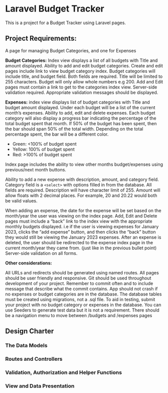 # Laravel Budget Tracker

This is a project for a Budget Tracker using Laravel pages.

## Project Requirements:

A page for managing Budget Categories, and one for Expenses

**Budget Categories:**
Index view displays a list of all budgets with Title and amount displayed.
Ability to add and edit budget categories.
Create and edit pages include link to view budget category index.
Budget categories will include title, and budget field. Both fields are required. Title will be limited to 255 characters. Budget will only allow whole numbers e.g 200.
Add and Edit pages must contain a link to get to the categories index view.
Server-side validation required. Appropriate validation messages should be displayed.

**Expenses:**
index view displays list of budget categories with Title and budget amount displayed. Under each budget will be a list of the current month’s expenses.
Ability to add, edit and delete expenses.
Each budget category will also display a progress bar indicating the percentage of the total budget spent that month. If 50% of the budget has been spent, then the bar should span 50% of the total width.
Depending on the total percentage spent, the bar will be a different color.

* Green: <100% of budget spent
* Yellow: 100% of budget spent
* Red: >100% of budget spent

Index page includes the ability to view other months budget/expenses using previous/next month buttons.

Ability to add a new expense with description, amount, and category field. Category field is a `<select>` with options filled in from the database. All fields are required.
Description will have character limit of 255.
Amount will allow floats with 2 decimal places. For example, 20 and 20.22 would both be valid values.

When adding an expense, the date for the expense will be set based on the month/year the user was viewing on the index page.
Add, Edit and Delete pages must include a “back” link to the index view with the appropriate monthly budgets displayed. i.e if the user is viewing expenses for January 2023, clicks the “add expense” button, and then clicks the “back” button they would still be viewing the January 2023 expenses.
After an expense is deleted, the user should be redirected to the expense index page in the current month/year they came from. (just like in the previous bullet point)
Server-side validation on all forms.

**Other considerations:**

All URLs and redirects should be generated using named routes.
All pages should be user friendly and responsive.
Git should be used throughout development of your project. Remember to commit often and to include message that describe what the commit contains.
App should not crash if no expenses or budget categories are in the database.
The database tables must be created using migrations, not a .sql file.
To aid in testing, submit your project with no budget category or expenses in the database.
You can use Seeders to generate test data but it is not a requirement.
There should be a navigation menu to move between /budgets and /expenses pages

## Design Charter

### The Data Models

### Routes and Controllers

### Validation, Authorization and Helper Functions

### View and Data Presentation
